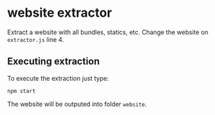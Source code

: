 # website extractor
Extract a website with all bundles, statics, etc.
Change the website on `extractor.js` line 4.

## Executing extraction
To execute the extraction just type:

```
npm start
```

The website will be outputed into folder `website`.